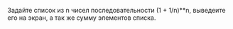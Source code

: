 Задайте список из n чисел последовательности (1 + 1/n)**n, выведеите его на экран, а так же сумму элементов списка.